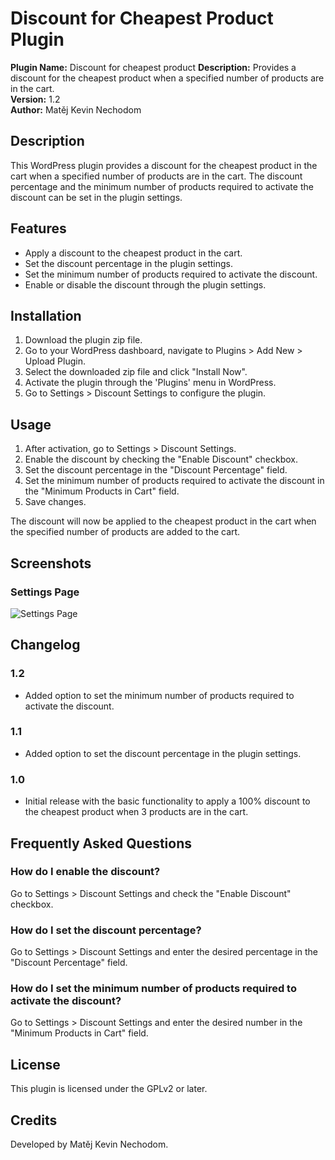 # Discount for Cheapest Product Plugin

**Plugin Name:** Discount for cheapest product
**Description:** Provides a discount for the cheapest product when a specified number of products are in the cart.  
**Version:** 1.2  
**Author:** Matěj Kevin Nechodom  

## Description

This WordPress plugin provides a discount for the cheapest product in the cart when a specified number of products are in the cart. The discount percentage and the minimum number of products required to activate the discount can be set in the plugin settings.

## Features

- Apply a discount to the cheapest product in the cart.
- Set the discount percentage in the plugin settings.
- Set the minimum number of products required to activate the discount.
- Enable or disable the discount through the plugin settings.

## Installation

1. Download the plugin zip file.
2. Go to your WordPress dashboard, navigate to Plugins > Add New > Upload Plugin.
3. Select the downloaded zip file and click "Install Now".
4. Activate the plugin through the 'Plugins' menu in WordPress.
5. Go to Settings > Discount Settings to configure the plugin.

## Usage

1. After activation, go to Settings > Discount Settings.
2. Enable the discount by checking the "Enable Discount" checkbox.
3. Set the discount percentage in the "Discount Percentage" field.
4. Set the minimum number of products required to activate the discount in the "Minimum Products in Cart" field.
5. Save changes.

The discount will now be applied to the cheapest product in the cart when the specified number of products are added to the cart.

## Screenshots

### Settings Page
![Settings Page](https://i.imgur.com/CSLYLWI.png)

## Changelog

### 1.2
- Added option to set the minimum number of products required to activate the discount.

### 1.1
- Added option to set the discount percentage in the plugin settings.

### 1.0
- Initial release with the basic functionality to apply a 100% discount to the cheapest product when 3 products are in the cart.

## Frequently Asked Questions

### How do I enable the discount?
Go to Settings > Discount Settings and check the "Enable Discount" checkbox.

### How do I set the discount percentage?
Go to Settings > Discount Settings and enter the desired percentage in the "Discount Percentage" field.

### How do I set the minimum number of products required to activate the discount?
Go to Settings > Discount Settings and enter the desired number in the "Minimum Products in Cart" field.

## License

This plugin is licensed under the GPLv2 or later.

## Credits

Developed by Matěj Kevin Nechodom.
